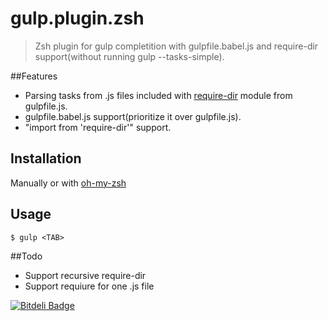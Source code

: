 # gulp.plugin.zsh
>Zsh plugin for gulp completition with gulpfile.babel.js and require-dir support(without running gulp --tasks-simple).

##Features
  * Parsing tasks from .js files included with [require-dir](https://www.npmjs.com/package/require-dir) module from gulpfile.js.
  * gulpfile.babel.js support(prioritize it over gulpfile.js).
  * "import from 'require-dir'" support.

## Installation
Manually or with [oh-my-zsh](https://github.com/robbyrussell/oh-my-zsh)

## Usage
```
$ gulp <TAB>
```

##Todo
  * Support recursive require-dir
  * Support requiure for one .js file



[![Bitdeli Badge](https://d2weczhvl823v0.cloudfront.net/ik9999/gulp.plugin.zsh/trend.png)](https://bitdeli.com/free "Bitdeli Badge")


